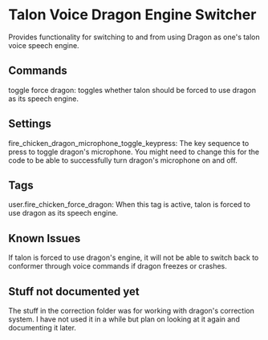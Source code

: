 # Talon Voice Dragon Engine Switcher
Provides functionality for switching to and from using Dragon as one's talon voice speech engine.

## Commands
toggle force dragon: toggles whether talon should be forced to use dragon as its speech engine.

## Settings
fire_chicken_dragon_microphone_toggle_keypress: The key sequence to press to toggle dragon's microphone. You might need to change this for the code to be able to successfully turn dragon's microphone on and off.

## Tags
user.fire_chicken_force_dragon: When this tag is active, talon is forced to use dragon as its speech engine.

## Known Issues
If talon is forced to use dragon's engine, it will not be able to switch back to conformer through voice commands if dragon freezes or crashes.

## Stuff not documented yet
The stuff in the correction folder was for working with dragon's correction system. I have not used it in a while but plan on looking at it again and documenting it later.
